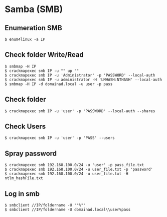 # Samba (SMB)
## Enumeration SMB
```
$ enum4linux -a IP
```
## Check folder Write/Read 
```
$ smbmap -H IP
$ crackmapexec smb IP -u "" up ""
$ crackmapexec smb IP -u 'Administrator' -p 'PASSWORD' --local-auth
$ crackmapexec smb IP -u administrator -H 'LMHASH:NTHASH' --local-auth
$ smbmap -H IP -d domainad.local -u user -p pass
```
## Check folder 
```
$ crackmapexec smb IP -u 'user' -p 'PASSWORD' --local-auth --shares
```
## Check Users 
```
$ crackmapexec smb IP -u 'user' -p 'PASS' --users
```
## Spray password 
```
$ crackmapexec smb 192.168.100.0/24 -u 'user' -p pass_file.txt
$ crackmapexec smb 192.168.100.0/24 -u user_file.txt -p 'password'
$ crackmapexec smb 192.168.100.0/24 -u user_file.txt -H ntlm_hashFile.txt
```
## Log in smb
```
$ smbclient //IP/foldername -U ""%""
$ smbclient //IP/foldername -U domainad.local\\user%pass
```
